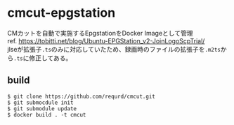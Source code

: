 # cmcut-epgstation
CMカットを自動で実施するEpgstationをDocker Imageとして管理  
ref. https://tobitti.net/blog/Ubuntu-EPGStation_v2-JoinLogoScpTrial/  
jlseが拡張子`.ts`のみに対応していたため、録画時のファイルの拡張子を`.m2ts`から`.ts`に修正してある。  

## build
```
$ git clone https://github.com/requrd/cmcut.git
$ git submocdule init
$ git submodule update
$ docker build . -t cmcut
```
